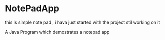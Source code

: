 # NotePadApp
this is simple note pad , i hava just started with the project stil working on it

A Java Program which demostrates a notepad app
